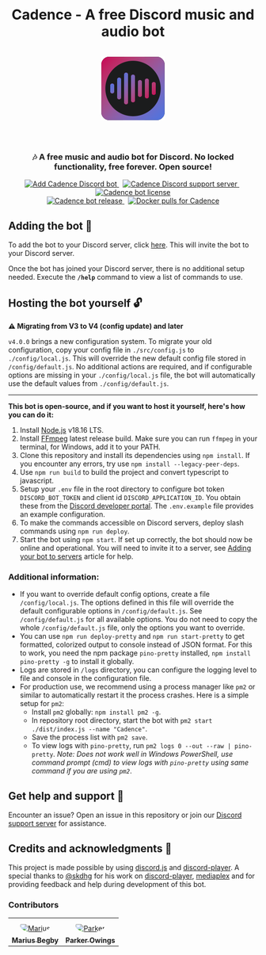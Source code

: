 <h1 align="center">
    <br>
    Cadence - A free Discord music and audio bot
    <br><br>
    <img src="./assets/logo-rounded-128px.png" alt="Cadence icon">
    <br><br>
</h1>

<h3 align="center">
    🎶 A free music and audio bot for Discord. No locked functionality, free forever. Open source!
</h3>

<p align="center">
    <a href="https://discord.com/oauth2/authorize?client_id=1125742835946237992&permissions=0&scope=bot%20applications.commands">
        <img src="https://img.shields.io/badge/Discord-%235865F2.svg?style=for-the-badge&label=Add%20bot&labelColor=1b1c1d&logo=discord&logoColor=white&color=4c73df" alt="Add Cadence Discord bot">
    </a>&nbsp;
    <a href="https://discord.gg/t6Bm8wPpXB">
        <img src="https://img.shields.io/badge/Discord-%235865F2.svg?style=for-the-badge&label=Support%20Server&labelColor=1b1c1d&logo=discord&logoColor=white&color=4c73df" alt="Cadence Discord support server">
    </a>&nbsp;
    <a href="https://github.com/mariusbegby/cadence-discord-bot/blob/main/LICENSE.md">
        <img src="https://img.shields.io/github/license/mariusbegby/cadence-discord-bot?style=for-the-badge&label=License&labelColor=1b1c1d&logo=github&logoColor=white&color=4c73df" alt="Cadence bot license">
    </a>
    <br>
    <a href="https://github.com/mariusbegby/cadence-discord-bot/releases">
        <img src="https://img.shields.io/github/package-json/v/mariusbegby/cadence-discord-bot/main?style=for-the-badge&label=Version&labelColor=1b1c1d&logo=github&logoColor=white&color=4c73df" alt="Cadence bot release">
    </a>&nbsp;
    <a href="https://hub.docker.com/r/mariusbegby/cadence">
        <img src="https://img.shields.io/docker/pulls/mariusbegby/cadence.svg?style=for-the-badge&label=Pulls&labelColor=1b1c1d&logo=docker&logoColor=white&color=4c73df" alt="Docker pulls for Cadence">
    </a>
</p>

## Adding the bot 🤖

To add the bot to your Discord server, click [here](https://discord.com/oauth2/authorize?client_id=1125742835946237992&permissions=0&scope=bot%20applications.commands). This will invite the bot to your Discord server.

Once the bot has joined your Discord server, there is no additional setup needed. Execute the **`/help`** command to view a list of commands to use.

## Hosting the bot yourself 🔓

**⚠️ Migrating from V3 to V4 (config update) and later**

`v4.0.0` brings a new configuration system. To migrate your old configuration, copy your config file in `./src/config.js` to `./config/local.js`. This will override the new default config file stored in `/config/default.js`. No additional actions are required, and if configurable options are missing in your `./config/local.js` file, the bot will automatically use the default values from `./config/default.js`.

---

**This bot is open-source, and if you want to host it yourself, here's how you can do it:**

1. Install [Node.js](https://nodejs.org/en/download/) v18.16 LTS.
2. Install [FFmpeg](https://ffmpeg.org/download.html) latest release build. Make sure you can run `ffmpeg` in your terminal, for Windows, add it to your PATH.
3. Clone this repository and install its dependencies using `npm install`. If you encounter any errors, try use `npm install --legacy-peer-deps`.
4. Use `npm run build` to build the project and convert typescript to javascript.
5. Setup your `.env` file in the root directory to configure bot token `DISCORD_BOT_TOKEN` and client id `DISCORD_APPLICATION_ID`. You obtain these from the [Discord developer portal](https://discord.com/developers/applications). The `.env.example` file provides an example configuration.
6. To make the commands accessible on Discord servers, deploy slash commands using `npm run deploy`.
7. Start the bot using `npm start`. If set up correctly, the bot should now be online and operational. You will need to invite it to a server, see [Adding your bot to servers](https://discordjs.guide/preparations/adding-your-bot-to-servers.html#bot-invite-links) article for help.

### Additional information:

-   If you want to override default config options, create a file `/config/local.js`. The options defined in this file will override the default configurable options in `/config/default.js`. See `/config/default.js` for all available options. You do not need to copy the whole `/config/default.js` file, only the options you want to override.
-   You can use `npm run deploy-pretty` and `npm run start-pretty` to get formatted, colorized output to console instead of JSON format. For this to work, you need the npm package `pino-pretty` installed, `npm install pino-pretty -g` to install it globally.
-   Logs are stored in `/logs` directory, you can configure the logging level to file and console in the configuration file.
-   For production use, we recommend using a process manager like `pm2` or similar to automatically restart it the process crashes. Here is a simple setup for `pm2`:
    -   Install `pm2` globally: `npm install pm2 -g`.
    -   In repository root directory, start the bot with `pm2 start ./dist/index.js --name "Cadence"`.
    -   Save the process list with `pm2 save`.
    -   To view logs with `pino-pretty`, run `pm2 logs 0 --out --raw | pino-pretty`. _Note: Does not work well in Windows PowerShell, use command prompt (cmd) to view logs with `pino-pretty` using same command if you are using `pm2`_.

## Get help and support 🛟

Encounter an issue? Open an issue in this repository or join our [Discord support server](https://discord.gg/t6Bm8wPpXB) for assistance.

## Credits and acknowledgments 🎉

This project is made possible by using [discord.js](https://github.com/discordjs/discord.js/) and [discord-player](https://github.com/Androz2091/discord-player). A special thanks to [@skdhg](https://github.com/skdhg) for his work on [discord-player](https://github.com/Androz2091/discord-player), [mediaplex](https://github.com/androzdev/mediaplex) and for providing feedback and help during development of this bot.

### Contributors

<table>
<tr>
    <td align="center" style="word-wrap: break-word; width: 75.0; height: 75.0">
        <a href=https://github.com/mariusbegby>
            <img src=https://avatars.githubusercontent.com/u/25694918?v=4 width="50;"  style="border-radius:50%;align-items:center;justify-content:center;overflow:hidden;padding-top:10px" alt=Marius Begby/>
            <br />
            <sub style="font-size:14px"><b>Marius Begby</b></sub>
        </a>
    </td>
    <td align="center" style="word-wrap: break-word; width: 75.0; height: 75.0">
        <a href=https://github.com/sloraris>
            <img src=https://avatars.githubusercontent.com/u/97694636?v=4 width="50;"  style="border-radius:50%;align-items:center;justify-content:center;overflow:hidden;padding-top:10px" alt=Parker Owings/>
            <br />
            <sub style="font-size:14px"><b>Parker Owings</b></sub>
        </a>
    </td>
</tr>
</table>

